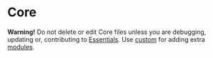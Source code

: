 # Core

**Warning!** Do not delete or edit Core files unless you are debugging, updating or, contributing to [Essentials](https://github.com/jacobxperez/essentials). Use [custom](https://github.com/jacobxperez/essentials/blob/master/css/less/custom.less) for adding extra [modules](https://github.com/jacobxperez/essentials/tree/master/css/less/modules).
